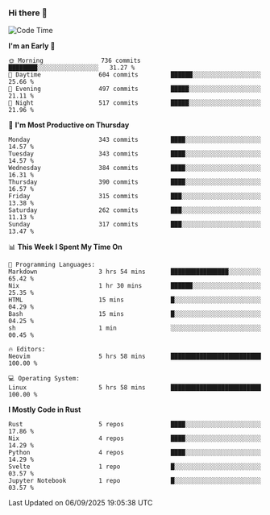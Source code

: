 ### Hi there 👋
<!--START_SECTION:waka-->
![Code Time](http://img.shields.io/badge/Code%20Time-744%20hrs%2052%20mins-blue)

**I'm an Early 🐤** 

```text
🌞 Morning                736 commits         ████████░░░░░░░░░░░░░░░░░   31.27 % 
🌆 Daytime                604 commits         ██████░░░░░░░░░░░░░░░░░░░   25.66 % 
🌃 Evening                497 commits         █████░░░░░░░░░░░░░░░░░░░░   21.11 % 
🌙 Night                  517 commits         █████░░░░░░░░░░░░░░░░░░░░   21.96 % 
```
📅 **I'm Most Productive on Thursday** 

```text
Monday                   343 commits         ████░░░░░░░░░░░░░░░░░░░░░   14.57 % 
Tuesday                  343 commits         ████░░░░░░░░░░░░░░░░░░░░░   14.57 % 
Wednesday                384 commits         ████░░░░░░░░░░░░░░░░░░░░░   16.31 % 
Thursday                 390 commits         ████░░░░░░░░░░░░░░░░░░░░░   16.57 % 
Friday                   315 commits         ███░░░░░░░░░░░░░░░░░░░░░░   13.38 % 
Saturday                 262 commits         ███░░░░░░░░░░░░░░░░░░░░░░   11.13 % 
Sunday                   317 commits         ███░░░░░░░░░░░░░░░░░░░░░░   13.47 % 
```


📊 **This Week I Spent My Time On** 

```text
💬 Programming Languages: 
Markdown                 3 hrs 54 mins       ████████████████░░░░░░░░░   65.42 % 
Nix                      1 hr 30 mins        ██████░░░░░░░░░░░░░░░░░░░   25.35 % 
HTML                     15 mins             █░░░░░░░░░░░░░░░░░░░░░░░░   04.29 % 
Bash                     15 mins             █░░░░░░░░░░░░░░░░░░░░░░░░   04.25 % 
sh                       1 min               ░░░░░░░░░░░░░░░░░░░░░░░░░   00.45 % 

🔥 Editors: 
Neovim                   5 hrs 58 mins       █████████████████████████   100.00 % 

💻 Operating System: 
Linux                    5 hrs 58 mins       █████████████████████████   100.00 % 
```

**I Mostly Code in Rust** 

```text
Rust                     5 repos             ████░░░░░░░░░░░░░░░░░░░░░   17.86 % 
Nix                      4 repos             ████░░░░░░░░░░░░░░░░░░░░░   14.29 % 
Python                   4 repos             ████░░░░░░░░░░░░░░░░░░░░░   14.29 % 
Svelte                   1 repo              █░░░░░░░░░░░░░░░░░░░░░░░░   03.57 % 
Jupyter Notebook         1 repo              █░░░░░░░░░░░░░░░░░░░░░░░░   03.57 % 
```




 Last Updated on 06/09/2025 19:05:38 UTC
<!--END_SECTION:waka-->

<!--
**YoganshSharma/YoganshSharma** is a ✨ _special_ ✨ repository because its `README.md` (this file) appears on your GitHub profile.

Here are some ideas to get you started:

- 🔭 I’m currently working on ...
- 🌱 I’m currently learning ...
- 👯 I’m looking to collaborate on ...
- 🤔 I’m looking for help with ...
- 💬 Ask me about ...
- 📫 How to reach me: ...
- 😄 Pronouns: ...
- ⚡ Fun fact: ...
-->
